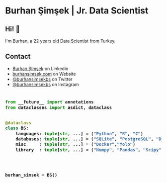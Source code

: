 # Burhan Şimşek | Jr. Data Scientist
## Hi! 👋
I'm Burhan, a 22 years old Data Scientist from Turkey.

## Contact
- [Burhan Şimşek](https://www.linkedin.com/in/burhansimsek) on Linkedin
- [burhansimsek.com](http://burhansimsek.com) on Website
- [@burhansimsekbs](https://twitter.com/burhansimsekbs) on Twitter
- [@burhansimsekbs](https://instagram.com/burhansimsekbs) on Instagram

<!-- Zero width character is used to put extra blank lines before and after code -->

<h3>
    
```python
​
from __future__ import annotations
from dataclasses import asdict, dataclass


@dataclass
class BS:
    languages: tuple[str, ...] = ("Python", "R", "C")
    databases: tuple[str, ...] = ("SQLite", "PostgreSQL", "DynamoDB", "MSSQL")
    misc     : tuple[str, ...] = ("Docker","Yolo")
    library  : tuple[str, ...] = ("Numpy", "Pandas", "Scipy", "Sklearn","Tensorflow","OpenCv")




burhan_simsek = BS()
​
```
</h3>

